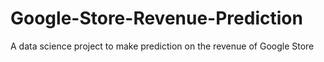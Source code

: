 # Google-Store-Revenue-Prediction
A data science project to make prediction on the revenue of Google Store
